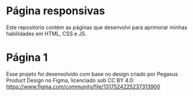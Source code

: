 # Página responsivas

Este repositório contém as páginas que desenvolvi para aprimorar minhas habilidades em HTML, CSS e JS.

# Página 1
Esse projeto foi desenvolvido com base no design criado por Pegasus Product Design no Figma, licenciado sob CC BY 4.0: https://www.figma.com/community/file/1317524225237313900
